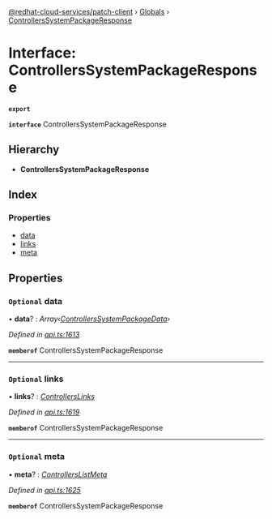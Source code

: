 [@redhat-cloud-services/patch-client](../README.md) › [Globals](../globals.md) › [ControllersSystemPackageResponse](controllerssystempackageresponse.md)

# Interface: ControllersSystemPackageResponse

**`export`** 

**`interface`** ControllersSystemPackageResponse

## Hierarchy

* **ControllersSystemPackageResponse**

## Index

### Properties

* [data](controllerssystempackageresponse.md#optional-data)
* [links](controllerssystempackageresponse.md#optional-links)
* [meta](controllerssystempackageresponse.md#optional-meta)

## Properties

### `Optional` data

• **data**? : *Array‹[ControllersSystemPackageData](controllerssystempackagedata.md)›*

*Defined in [api.ts:1613](https://github.com/RedHatInsights/javascript-clients/blob/22e0c417/packages/patch/api.ts#L1613)*

**`memberof`** ControllersSystemPackageResponse

___

### `Optional` links

• **links**? : *[ControllersLinks](controllerslinks.md)*

*Defined in [api.ts:1619](https://github.com/RedHatInsights/javascript-clients/blob/22e0c417/packages/patch/api.ts#L1619)*

**`memberof`** ControllersSystemPackageResponse

___

### `Optional` meta

• **meta**? : *[ControllersListMeta](controllerslistmeta.md)*

*Defined in [api.ts:1625](https://github.com/RedHatInsights/javascript-clients/blob/22e0c417/packages/patch/api.ts#L1625)*

**`memberof`** ControllersSystemPackageResponse
